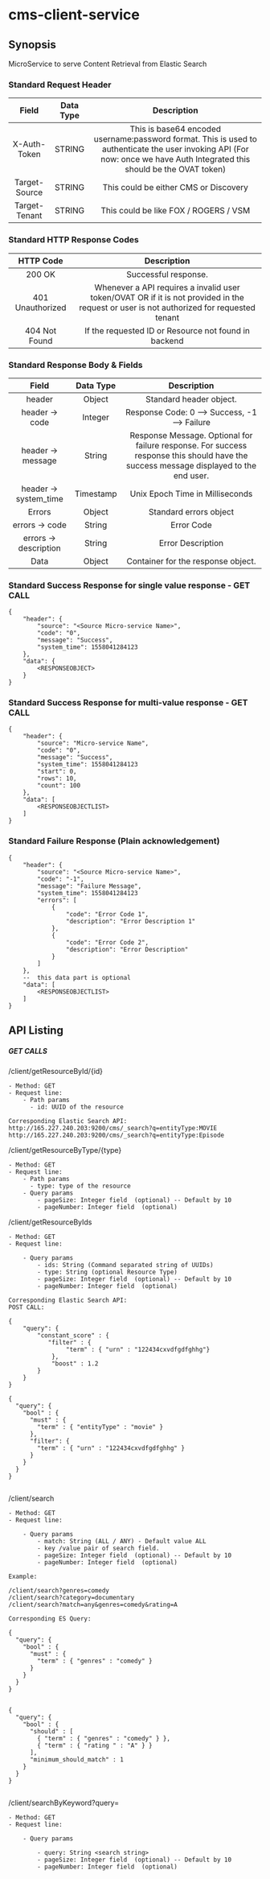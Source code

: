 # cms-client-service



## Synopsis

MicroService to serve Content Retrieval from Elastic Search


### Standard Request Header

| Field | Data Type | Description |
| :---:   |   :---:   |   :---:              |
| X-Auth-Token    | STRING | This is base64 encoded username:password format. This is used to authenticate the user invoking API (For now: once we have Auth Integrated this should be the OVAT token)	|
| Target-Source    | STRING | This could be either CMS or Discovery	|
| Target-Tenant    | STRING | This could be like FOX / ROGERS / VSM	|


### Standard HTTP Response Codes

| HTTP Code | Description |
| :---:   |   :---:   |
| 200 OK    | Successful response. |
| 401 Unauthorized    | Whenever a API requires a invalid user token/OVAT OR if it is not provided in the request or user is not authorized for requested tenant |
| 404 Not Found    | If the requested ID or Resource not found in backend |




### Standard Response Body & Fields

| Field | Data Type | Description |
| :---:   |   :---:   |   :---:              |
| header    | Object | Standard header object.	|
| header -> code    | Integer | Response Code: 0 –> Success,  -1 –> Failure	|
| header -> message    | String | Response Message. Optional for failure response. For success response this should have the success message displayed to the end user.	|
| header -> system_time    | Timestamp | Unix Epoch Time in Milliseconds	|
| Errors    | Object | Standard errors object	|
| errors -> code| String | Error Code	|
| errors -> description| String | Error Description	|
| Data| Object | Container for the response object.	|

### Standard Success Response for single value response - GET CALL

```
{
    "header": {
        "source": "<Source Micro-service Name>",
        "code": "0",
        "message": "Success",
        "system_time": 1558041284123
    },
    "data": {
        <RESPONSEOBJECT>
    }
}
```
### Standard Success Response for multi-value response - GET CALL

```
{
    "header": {
        "source": "Micro-service Name",
        "code": "0",
        "message": "Success",
        "system_time": 1558041284123
        "start": 0,
        "rows": 10,
        "count": 100
    },
    "data": [
        <RESPONSEOBJECTLIST>
    ]
}
```


 ### Standard Failure Response (Plain acknowledgement)

 ```
 {
     "header": {
         "source": "<Source Micro-service Name>",
         "code": "-1",
         "message": "Failure Message",
         "system_time": 1558041284123
         "errors": [
             {
                 "code": "Error Code 1",
                 "description": "Error Description 1"
             },
             {
                 "code": "Error Code 2",
                 "description": "Error Description"
             }
         ]
     },
     --  this data part is optional
     "data": [
         <RESPONSEOBJECTLIST>
     ]
 }
 ```

## API Listing



##### GET CALLS

/client/getResourceById/{id}

```
- Method: GET
- Request line:
    - Path params
      - id: UUID of the resource

Corresponding Elastic Search API:
http://165.227.240.203:9200/cms/_search?q=entityType:MOVIE
http://165.227.240.203:9200/cms/_search?q=entityType:Episode
```

/client/getResourceByType/{type}

```
- Method: GET
- Request line:
    - Path params
      - type: type of the resource
    - Query params
        - pageSize: Integer field  (optional) -- Default by 10
        - pageNumber: Integer field  (optional)
```

/client/getResourceByIds

```
- Method: GET
- Request line:

    - Query params
        - ids: String (Command separated string of UUIDs)
        - type: String (optional Resource Type)
        - pageSize: Integer field  (optional) -- Default by 10
        - pageNumber: Integer field  (optional)
```

```
Corresponding Elastic Search API:
POST CALL:

{
    "query": {
        "constant_score" : {
           "filter" : {
                "term" : { "urn" : "122434cxvdfgdfghhg"}
            },
            "boost" : 1.2
        }
    }
}

{
  "query": {
    "bool" : {
      "must" : {
        "term" : { "entityType" : "movie" }
      },
      "filter": {
        "term" : { "urn" : "122434cxvdfgdfghhg" }
      }
    }
  }
}


```
/client/search

```
- Method: GET
- Request line:

    - Query params
        - match: String (ALL / ANY) - Default value ALL
        - key /value pair of search field.
        - pageSize: Integer field  (optional) -- Default by 10
        - pageNumber: Integer field  (optional)

Example:

/client/search?genres=comedy
/client/search?category=documentary   
/client/search?match=any&genres=comedy&rating=A    

Corresponding ES Query:

{
  "query": {
    "bool" : {
      "must" : {
        "term" : { "genres" : "comedy" }
      }
    }
  }
}


{
  "query": {
    "bool" : {
      "should" : [
        { "term" : { "genres" : "comedy" } },
        { "term" : { "rating " : "A" } }
      ],
      "minimum_should_match" : 1
    }
  }
}


```

/client/searchByKeyword?query=<Search Text>

```
- Method: GET
- Request line:

    - Query params
        
        - query: String <search string>
        - pageSize: Integer field  (optional) -- Default by 10
        - pageNumber: Integer field  (optional)

```
